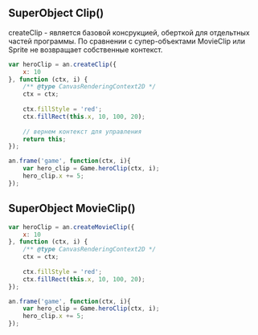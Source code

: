 

## SuperObject Clip()

createClip - является базовой консрукцией, оберткой для отдельтных частей программы.
По сравнении с супер-объектами MovieClip или Sprite не возвращает собственные контекст.

```js
var heroClip = an.createClip({
    x: 10
}, function (ctx, i) {
    /** @type CanvasRenderingContext2D */
    ctx = ctx;
    
    ctx.fillStyle = 'red';
    ctx.fillRect(this.x, 10, 100, 20);
    
    // вернем контекст для управления
    return this;
});

an.frame('game', function(ctx, i){
    var hero_clip = Game.heroClip(ctx, i);
    hero_clip.x += 5;
});
```



## SuperObject MovieClip()



```js
var heroClip = an.createMovieClip({
    x: 10
}, function (ctx, i) {
    /** @type CanvasRenderingContext2D */
    ctx = ctx;
    
    ctx.fillStyle = 'red';
    ctx.fillRect(this.x, 10, 100, 20);
});

an.frame('game', function(ctx, i){
    var hero_clip = Game.heroClip(ctx, i);
    hero_clip.x += 5;
});
```